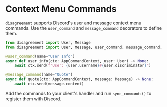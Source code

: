 # Context Menu Commands

`disagreement` supports Discord's user and message context menu commands. Use the
`user_command` and `message_command` decorators to define them.

```python
from disagreement import User, Message
from disagreement import User, Message, user_command, message_command, AppCommandContext

@user_command(name="User Info")
async def user_info(ctx: AppCommandContext, user: User) -> None:
    await ctx.send(f"User: {user.username}#{user.discriminator}")

@message_command(name="Quote")
async def quote(ctx: AppCommandContext, message: Message) -> None:
    await ctx.send(message.content)
```

Add the commands to your client's handler and run `sync_commands()` to register
them with Discord.
